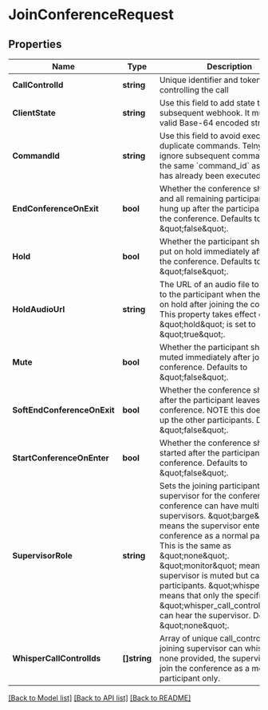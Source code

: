 # JoinConferenceRequest

## Properties
Name | Type | Description | Notes
------------ | ------------- | ------------- | -------------
**CallControlId** | **string** | Unique identifier and token for controlling the call | [default to null]
**ClientState** | **string** | Use this field to add state to every subsequent webhook. It must be a valid Base-64 encoded string. | [optional] [default to null]
**CommandId** | **string** | Use this field to avoid execution of duplicate commands. Telnyx will ignore subsequent commands with the same &#x60;command_id&#x60; as one that has already been executed. | [optional] [default to null]
**EndConferenceOnExit** | **bool** | Whether the conference should end and all remaining participants be hung up after the participant leaves the conference. Defaults to \&quot;false\&quot;. | [optional] [default to null]
**Hold** | **bool** | Whether the participant should be put on hold immediately after joining the conference. Defaults to \&quot;false\&quot;. | [optional] [default to null]
**HoldAudioUrl** | **string** | The URL of an audio file to be played to the participant when they are put on hold after joining the conference. This property takes effect only if \&quot;hold\&quot; is set to \&quot;true\&quot;. | [optional] [default to null]
**Mute** | **bool** | Whether the participant should be muted immediately after joining the conference. Defaults to \&quot;false\&quot;. | [optional] [default to null]
**SoftEndConferenceOnExit** | **bool** | Whether the conference should end after the participant leaves the conference. NOTE this doesn&#x27;t hang up the other participants. Defaults to \&quot;false\&quot;. | [optional] [default to null]
**StartConferenceOnEnter** | **bool** | Whether the conference should be started after the participant joins the conference. Defaults to \&quot;false\&quot;. | [optional] [default to null]
**SupervisorRole** | **string** | Sets the joining participant as a supervisor for the conference. A conference can have multiple supervisors. \&quot;barge\&quot; means the supervisor enters the conference as a normal participant. This is the same as \&quot;none\&quot;. \&quot;monitor\&quot; means the supervisor is muted but can hear all participants. \&quot;whisper\&quot; means that only the specified \&quot;whisper_call_control_ids\&quot; can hear the supervisor. Defaults to \&quot;none\&quot;. | [optional] [default to null]
**WhisperCallControlIds** | **[]string** | Array of unique call_control_ids the joining supervisor can whisper to. If none provided, the supervisor will join the conference as a monitoring participant only. | [optional] [default to null]

[[Back to Model list]](../README.md#documentation-for-models) [[Back to API list]](../README.md#documentation-for-api-endpoints) [[Back to README]](../README.md)

